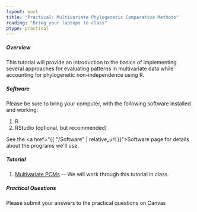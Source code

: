 ```yaml
---
layout: post
title: "Practical: Multivariate Phylogenetic Comparative Methods"
reading: "Bring your laptops to class"
ptype: practical
---
```


##### Overview

This tutorial will provide an introduction to the basics of implementing several approaches for evaluating patterns in multivariate data while accounting for phylogenetic non-independence using R. 

##### Software

Please be sure to bring your computer, with the following software installed and working:

1. R
2. RStudio (optional, but recommended)

See the <a href="{{ "/Software" | relative_url }}">Software page</a> for details about the programs we'll use.

##### Tutorial

1. [Multivariate PCMs](https://eeob-macroevolution.github.io/EEOB-565X-Spring2018/practicals/08-MultivariatePCMs) -- We will work through this tutorial in class.

##### Practical Questions

Please submit your answers to the practical questions on Canvas